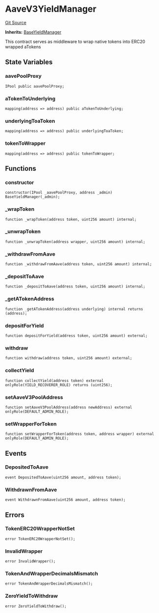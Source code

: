# AaveV3YieldManager
[Git Source](https://github.com/Level-Money/contracts/blob/596e7d17f2f0a509e7a447183bc335cd46833918/src/yield/AaveV3YieldManager.sol)

**Inherits:**
[BaseYieldManager](/src/yield/BaseYieldManager.sol/abstract.BaseYieldManager.md)

This contract serves as middleware to wrap native tokens into ERC20
wrapped aTokens


## State Variables
### aavePoolProxy

```solidity
IPool public aavePoolProxy;
```


### aTokenToUnderlying

```solidity
mapping(address => address) public aTokenToUnderlying;
```


### underlyingToaToken

```solidity
mapping(address => address) public underlyingToaToken;
```


### tokenToWrapper

```solidity
mapping(address => address) public tokenToWrapper;
```


## Functions
### constructor


```solidity
constructor(IPool _aavePoolProxy, address _admin) BaseYieldManager(_admin);
```

### _wrapToken


```solidity
function _wrapToken(address token, uint256 amount) internal;
```

### _unwrapToken


```solidity
function _unwrapToken(address wrapper, uint256 amount) internal;
```

### _withdrawFromAave


```solidity
function _withdrawFromAave(address token, uint256 amount) internal;
```

### _depositToAave


```solidity
function _depositToAave(address token, uint256 amount) internal;
```

### _getATokenAddress


```solidity
function _getATokenAddress(address underlying) internal returns (address);
```

### depositForYield


```solidity
function depositForYield(address token, uint256 amount) external;
```

### withdraw


```solidity
function withdraw(address token, uint256 amount) external;
```

### collectYield


```solidity
function collectYield(address token) external onlyRole(YIELD_RECOVERER_ROLE) returns (uint256);
```

### setAaveV3PoolAddress


```solidity
function setAaveV3PoolAddress(address newAddress) external onlyRole(DEFAULT_ADMIN_ROLE);
```

### setWrapperForToken


```solidity
function setWrapperForToken(address token, address wrapper) external onlyRole(DEFAULT_ADMIN_ROLE);
```

## Events
### DepositedToAave

```solidity
event DepositedToAave(uint256 amount, address token);
```

### WithdrawnFromAave

```solidity
event WithdrawnFromAave(uint256 amount, address token);
```

## Errors
### TokenERC20WrapperNotSet

```solidity
error TokenERC20WrapperNotSet();
```

### InvalidWrapper

```solidity
error InvalidWrapper();
```

### TokenAndWrapperDecimalsMismatch

```solidity
error TokenAndWrapperDecimalsMismatch();
```

### ZeroYieldToWithdraw

```solidity
error ZeroYieldToWithdraw();
```

